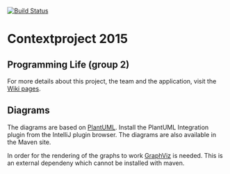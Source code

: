 [![Build Status](https://travis-ci.org/Vennik/contextproject.svg?branch=master)](https://travis-ci.org/Vennik/contextproject)
# Contextproject 2015

## Programming Life (group 2)
For more details about this project, the team and the application, visit the [Wiki pages](https://github.com/Vennik/contextproject/wiki).

## Diagrams
The diagrams are based on [PlantUML](http://plantuml.sourceforge.net/). Install the PlantUML Integration plugin from the IntelliJ plugin browser. The diagrams are also available in the Maven site.

In order for the rendering of the graphs to work [GraphViz](http://www.graphviz.org/Download..php) is needed. This is an external dependeny which cannot be installed with maven.
